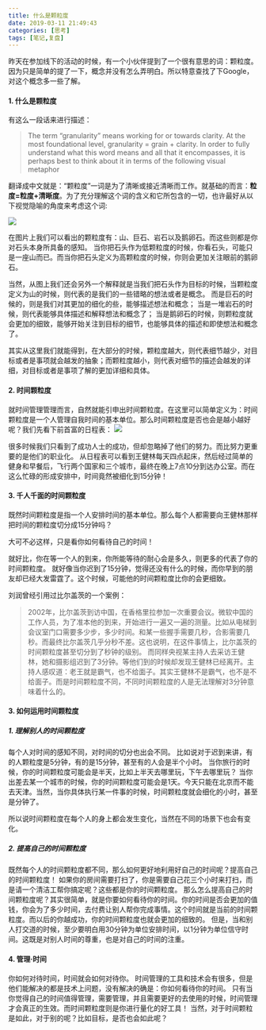 ```yaml
---
title: 什么是颗粒度
date: 2019-03-11 21:49:43
categories: [思考]
tags: [笔记,复盘]
---
```


昨天在参加线下的活动的时候，有一个小伙伴提到了一个很有意思的词：颗粒度。因为只是简单的提了一下，概念并没有怎么弄明白。所以特意查找了下Google，对这个概念多一些了解。
<!-- more --> 



#### 1. 什么是颗粒度

有这么一段话来进行描述：

> The term “granularity” means working for or towards clarity. At the most foundational level, granularity = grain + clarity. In order to fully understand what this word means and all that it encompasses, it is perhaps best to think about it in terms of the following visual metaphor

翻译成中文就是：“颗粒度”一词是为了清晰或接近清晰而工作。就基础的而言：**粒度=粒度+清晰度**。为了充分理解这个词的含义和它所包含的一切，也许最好从以下视觉隐喻的角度来考虑这个词:

![](https://imagerepos.oss-cn-beijing.aliyuncs.com/images/20190616232954.png)

在图片上我们可以看出的颗粒度有：山、巨石、岩石以及鹅卵石。而这些则都是你对石头本身所具备的感知。
当你把石头作为低颗粒度的时候，你看石头，可能只是一座山而已。而当你把石头定义为高颗粒度的时候，你则会更加关注眼前的鹅卵石。

当然，从图上我们还会另外一个解释就是当我们把石头作为目标的时候，当颗粒度定义为山的时候，则代表的是我们的一些错略的想法或者是概念。
而是巨石的时候的，则是我们对其更加的细化的些，能够描述想法和概念；
当是一堆岩石的时候，则代表能够具体描述和解释想法和概念了；
当是鹅卵石的时候，则颗粒度就会更加的细致，能够开始关注到目标的细节，也能够具体的描述和即使想法和概念了。

其实从这里我们就能得到，在大部分的时候，颗粒度越大，则代表细节越少，对目标或者是事项就会越发的抽象；而颗粒度越小，则代表对细节的描述会越发的详细，对目标或者是事项了解的更加详细和具体。

####  2. 时间颗粒度

就时间管理管理而言，自然就能引申出时间颗粒度。在这里可以简单定义为：时间颗粒度是一个人管理自我时间的基本单位。那么时间颗粒度是否也会是越小越好呢？我们先看下前首富的日程表：
![](https://imagerepos.oss-cn-beijing.aliyuncs.com/images/20190616234447.png)

很多时候我们只看到了成功人士的成功，但却忽略掉了他们的努力。而比努力更重要的是他们的职业化。
从日程表可以看到王健林每天四点起床，然后经过简单的健身和早餐后，飞行两个国家和三个城市，最终在晚上7点10分到达办公室。而在这么忙碌的形成安排中，时间竟然被细化到15分钟！

#### 3. 千人千面的时间颗粒度
既然时间颗粒度是指一个人安排时间的基本单位。那么每个人都需要向王健林那样把时间的颗粒度切分成15分钟吗？

大可不必这样，只是看你如何看待自己的时间！

就好比，你在等一个人的到来，你所能等待的耐心会是多久，则更多的代表了你的时间颗粒度。
就好像当你迟到了15分钟，觉得还没有什么的时候，而你早到的朋友却已经大发雷霆了。这个时候，可能他的时间颗粒度比你的会更细致。

刘润曾经引用过比尔盖茨的一个案例：
> 2002年，比尔盖茨到访中国，在香格里拉参加一次重要会议。微软中国的工作人员，为了准本他的到来，开始进行一遍又一遍的测量。比如从电梯到会议室门口需要多少步，多少时间。和某一些握手需要几秒，合影需要几秒。而最终比尔盖茨几乎分秒不差。这也说明，在这件事情上，比尔盖茨的时间颗粒度甚至切分到了秒钟的级别。
> 而同样央视某主持人去采访王健林，她和摄影组迟到了3分钟。等他们到的时候却发现王健林已经离开。主持人感叹道：老王就是霸气，也不给面子。其实王健林不是霸气，也不是不给面子。而是时间颗粒度不同，不同时间颗粒度的人是无法理解对3分钟意味着什么的。



####  3.  如何运用时间颗粒度


#####  1. 理解别人的时间颗粒度
每个人对时间的感知不同，对时间的切分也出会不同。
比如说对于迟到来讲，有的人颗粒度是5分钟，有的是15分钟，甚至有的人会是半个小时。
当你旅行的时候，你的时间颗粒度可能会是半天，比如上半天去哪里玩，下午去哪里玩？
当你出差去某一个城市的时候，你的时间颗粒度可能会是1天。今天只能在北京而不能去天津。当然，当你具体执行某一件事的时候，时间颗粒度就会细化的小时，甚至是分钟了。

所以说时间颗粒度在每个人的身上都会发生变化，当然在不同的场景下也会有变化。

#####  2. 提高自己的时间颗粒度
既然每个人的时间颗粒度都不同，那么如何更好地利用好自己的时间呢？提高自己的时间颗粒度！
如果你的房间需要打扫了，你是需要自己花三个小时来打扫，而是请一个清洁工帮你搞定呢？这些都是你的时间颗粒度。
那么怎么提高自己的时间颗粒度呢？其实很简单，就是你要如何看待你的时间。你的时间是否会更加的值钱，你会为了多少时间，去付费让别人帮你完成事情。这个时间就是当前的时间颗粒度。而以后的你越成功，你的时间颗粒度也就会更加的细致的。
但是，当和别人打交道的时候，至少要明白用30分钟为单位安排时间，以1分钟为单位信守时间。这既是对别人时间的尊重，也是对自己的时间的注重。


####  4. 管理·时间

你如何对待时间，时间就会如何对待你。
时间管理的工具和技术会有很多，但是他们能解决的都是技术上问题，没有解决的确是：你如何看待你的时间。
只有当你觉得自己的时间值得管理，需要管理，并且需要更好的去使用的时候，时间管理才会真正的生效。而时间颗粒度则是你进行量化的好工具！
当然，对于时间颗粒是如此，对于别的呢？比如目标，是否也会如此呢？